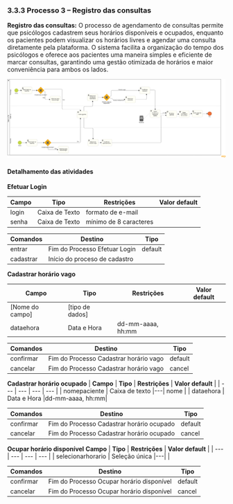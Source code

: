 ### 3.3.3 Processo 3 – Registro das consultas

**Registro das consultas:** O processo de agendamento de consultas permite que psicólogos cadastrem seus horários disponíveis e ocupados, enquanto os pacientes podem visualizar os horários livres e agendar uma consulta diretamente pela plataforma. O sistema facilita a organização do tempo dos psicólogos e oferece aos pacientes uma maneira simples e eficiente de marcar consultas, garantindo uma gestão otimizada de horários e maior conveniência para ambos os lados.

![Exemplo de um Modelo BPMN do PROCESSO 3](images/diagramaAgendamento.png "Modelo BPMN do Processo 3.") 


#### Detalhamento das atividades

**Efetuar Login**

| **Campo**       | **Tipo**         | **Restrições** | **Valor default** |
| ---             | ---              | ---            | ---               |
| login           | Caixa de Texto   | formato de e-mail |                |
| senha           | Caixa de Texto   | mínimo de 8 caracteres |           |

| **Comandos**         |  **Destino**                   | **Tipo** |
| ---                  | ---                            | ---               |
| entrar               | Fim do Processo Efetuar Login           | default           |
| cadastrar            | Início do proceso de cadastro  |                   |


**Cadastrar horário vago**

| **Campo**       | **Tipo**         | **Restrições** | **Valor default** |
| ---             | ---              | ---            | ---               |
| [Nome do campo] | [tipo de dados]  |                |                   |
| dataehora       | Data e Hora      |dd-mm-aaaa, hh:mm|                   |

| **Comandos**         |  **Destino**                   | **Tipo**          |
| ---                  | ---                            | ---               |
| confirmar | Fim do Processo Cadastrar horário vago  | default|
| cancelar| Fim do Processo Cadastrar horário vago|cancel|


**Cadastrar horário ocupado**
| **Campo**       | **Tipo**         | **Restrições** | **Valor default** |
| ---             | ---              | ---            | ---               |
| nomepaciente       | Caixa de texto      |---| nome                   |
| dataehora       | Data e Hora      |dd-mm-aaaa, hh:mm|    

| **Comandos**         |  **Destino**                   | **Tipo**          |
| ---                  | ---                            | ---               |
| confirmar | Fim do Processo Cadastrar horário ocupado  | default|
| cancelar| Fim do Processo Cadastrar horário ocupado|cancel|


**Ocupar horário disponível**
 **Campo**       | **Tipo**         | **Restrições** | **Valor default** |
| ---             | ---              | ---            | ---               |
| selecionarhorario      | Seleção única      |---|                  |

| **Comandos**         |  **Destino**                   | **Tipo**          |
| ---                  | ---                            | ---               |
| confirmar | Fim do Processo Ocupar horário disponível  | default|
| cancelar| Fim do Processo Ocupar horário disponível|cancel|
